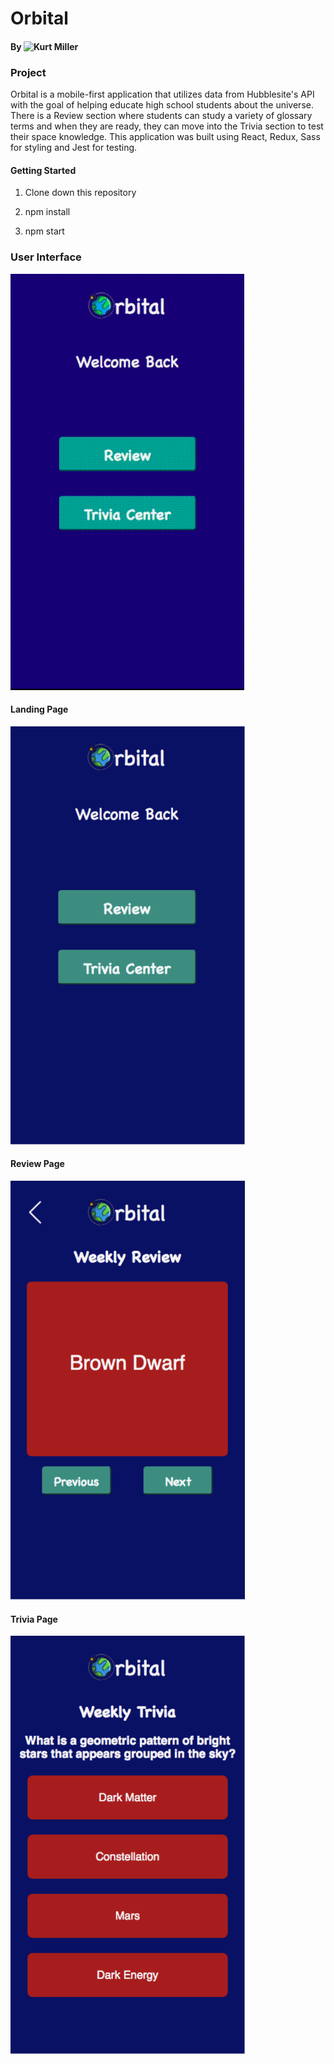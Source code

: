 # Orbital

#### By ![Kurt Miller](https://github.com/kmiller9393)

### Project

Orbital is a mobile-first application that utilizes data from Hubblesite's API with the goal of helping educate high school students about the universe. There is a Review section where students can study a variety of glossary terms and when they are ready, they can move into the Trivia section to test their space knowledge. This application was built using React, Redux, Sass for styling and Jest for testing.

#### Getting Started

1. Clone down this repository

2. npm install

3. npm start

### User Interface

![](src/images/orbital-demo.gif)

#### Landing Page

<img src="src/images/landing-page.png" width="375" />

#### Review Page

<img src="src/images/review-page.png" width="375" />

#### Trivia Page

<img src="src/images/trivia-page.png" width="375" />
